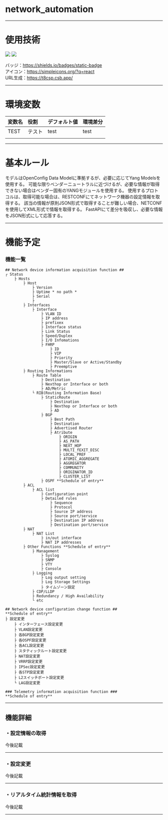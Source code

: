 # network_automation
---

# 使用技術
<!--
 <img src="https://img.shields.io/badge/-{言語、フレームワーク名など}-{シールドのカラーコード}.svg?logo=next.js&style={バッチのスタイル}&logoColor={ロゴのカラーコード}">
  -->
<img src="https://img.shields.io/badge/-Python-0C0C0C.svg?logo=python&style=for-the-badge">  <img src="https://img.shields.io/badge/-FastAPI-0C0C0C.svg?logo=fastAPI&style=for-the-badge"> 

バッジ：https://shields.io/badges/static-badge</br>
アイコン：https://simpleicons.org/?q=react</br>
URL生成：https://t8csp.csb.app/</br>

---

# 環境変数
|変数名|役割|デフォルト値|環境差分|
|:----|:----|:---------|:-------|
|TEST |テスト|test      |test    |
|||||

---

# 基本ルール
モデルは<a link="https://openconfig.net/projects/models/schemadocs/">OpenConfig Data Model</a>に準拠するが、必要に応じて<a link="https://github.com/YangModels">Yang Models</a>を使用する。
可能な限りベンダーニュートラルに近づけるが、必要な情報が取得できない場合はベンダー固有のYANGモジュールを使用する。
使用するプロトコルは、取得可能な場合は、RESTCONFにてネットワーク機器の設定情報を取得する。
該当の情報が原則JSON形式で取得することが難しい場合、NETCONFを使用してXML形式で情報を取得する。
FastAPIにて差分を吸収し、必要な情報をJSON形式にして応答する。

---

# 機能予定
### 機能一覧
```
## Network device information acquisition function ## 
┌ Status
    ├ Hosts
        ├ Host
            ├ Version
            ├ Uptime * no path *
            ├ Serial
            ├ 
        ├ Interfaces
            ├ Interface
                ├ VLAN ID
                ├ IP address
                ├ prefixex
                ├ Interface status
                ├ Link Status
                ├ Speed/Duplex
                ├ I/O Infomations
                ├ FHRP
                    ├ ID
                    ├ VIP
                    ├ Priority
                    ├ Master/Slave or Active/Standby
                    ├ Preemptive
        ├ Routing Informations
            ├ Route Table
                ├ Destination
                ├ Nexthop or Interface or both
                ├ AD/Metric
            └ RIB(Routing Information Base)
                ├ StaticRoute
                    ├ Destination
                    ├ Nexthop or Interface or both
                    ├ AD
                ├ BGP
                    ├ Best Path
                    ├ Destination
                    ├ Advertised Router
                    ├ Atribute
                        ├ ORIGIN
                        ├ AS_PATH
                        ├ NEXT_HOP
                        ├ MULTI_fEXIT_DISC
                        ├ LOCAL_PREF
                        ├ ATOMIC_AGGREGATE
                        ├ AGGREGATOR
                        ├ COMMUNITY
                        ├ ORIGINATOR_ID
                        ├ CLUSTER_LIST
                ├ OSPF **Schedule of entry**
        ├ ACL
            ├ ACL list
                ├ Configuration point
                ├ Detailed rules
                    ├ Sequence
                    ├ Protocol
                    ├ Source IP address
                    ├ Source port/service
                    ├ Destination IP address
                    ├ Destination port/service
        ├ NAT
            ├ NAT List
                ├ in/out interface
                ├ NAT IP addresses
        ├ Other Functions **Schedule of entry**
            ├ Management
                ├ Syslog
                ├ SNMP
                ├ VTY
                ├ Console
            ├ Logging
                ├ Log output setting
                ├ Log Storage Settings
                ├ タイムゾーン設定
            ├ CDP/LLDP
            ├ Redundancy / High Availability
            └ etc
```
```
## Network device configuration change function ##
**Schedule of entry**
├ 設定変更
    ├ インターフェース設定変更
    ├ VLAN設定変更
    ├ 各BGP設定変更
    ├ 各OSPF設定変更
    ├ 各ACL設定変更
    ├ スタティックルート設定変更
    ├ NAT設定変更
    ├ VRRP設定変更
    ├ IPSec設定変更
    ├ 各STP設定変更
    ├ L2スイッチポート設定変更
    └ LAG設定変更
```
```
### Telemetry information acquisition function ###
**Schedule of entry**
```
---

## 機能詳細
### ・設定情報の取得
今後記載

---

### ・設定変更
今後記載

---

### ・リアルタイム統計情報を取得
今後記載

---
